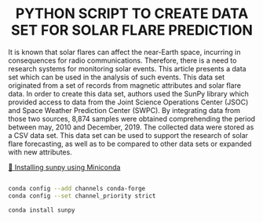 
<h1 align="center"> PYTHON SCRIPT TO CREATE DATA SET FOR SOLAR FLARE PREDICTION</h1>

It is known that solar flares can affect the near-Earth space, 
incurring in consequences for radio communications. Therefore, 
there is a need to research systems for monitoring solar events. 
This article presents a data set which can be used in the analysis of such events. 
This data set originated from a set of records from magnetic 
attributes and solar flare data. In order to create this data set, 
authors used the SunPy library which provided access to data from the 
Joint Science Operations Center (JSOC) and Space Weather Prediction Center (SWPC). 
By integrating data from those two sources, 8,874 samples were obtained comprehending 
the period between may, 2010 and December, 2019. The collected data were stored as a CSV data set. 
This data set can be used to support the research of solar flare 
forecasting, as well as to be compared to other data sets or expanded with new attributes.


<a href="https://docs.sunpy.org/en/stable/guide/installation/index.html">🔗 Installing sunpy using Miniconda</a>


```bash

conda config --add channels conda-forge
conda config --set channel_priority strict

conda install sunpy

```
